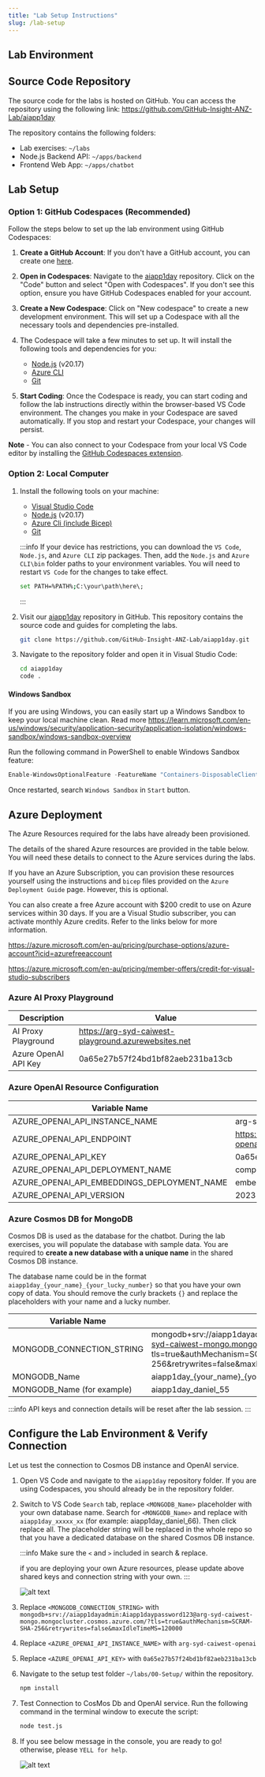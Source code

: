 ```yaml
---
title: "Lab Setup Instructions"
slug: /lab-setup
---
```


## Lab Environment

## Source Code Repository

The source code for the labs is hosted on GitHub. You can access the repository using the following link:
https://github.com/GitHub-Insight-ANZ-Lab/aiapp1day

The repository contains the following folders:

- Lab exercises: `~/labs`
- Node.js Backend API: `~/apps/backend`
- Frontend Web App: `~/apps/chatbot`

## Lab Setup

### Option 1: GitHub Codespaces (Recommended)

Follow the steps below to set up the lab environment using GitHub Codespaces:

1. **Create a GitHub Account**: If you don't have a GitHub account, you can create one [here](https://github.com/join).

2. **Open in Codespaces**: Navigate to the [aiapp1day](https://github.com/GitHub-Insight-ANZ-Lab/aiapp1day) repository. Click on the "Code" button and select "Open with Codespaces". If you don't see this option, ensure you have GitHub Codespaces enabled for your account.

3. **Create a New Codespace**: Click on "New codespace" to create a new development environment. This will set up a Codespace with all the necessary tools and dependencies pre-installed.

4. The Codespace will take a few minutes to set up. It will install the following tools and dependencies for you:

   - [Node.js](https://nodejs.org/en/download/prebuilt-installer) (v20.17)
   - [Azure CLI](https://learn.microsoft.com/en-us/cli/azure/install-azure-cli)
   - [Git](https://git-scm.com/downloads)

5. **Start Coding**: Once the Codespace is ready, you can start coding and follow the lab instructions directly within the browser-based VS Code environment. The changes you make in your Codespace are saved automatically. If you stop and restart your Codespace, your changes will persist.

**Note** - You can also connect to your Codespace from your local VS Code editor by installing the [GitHub Codespaces extension](https://marketplace.visualstudio.com/items?itemName=GitHub.codespaces).

### Option 2: Local Computer

1. Install the following tools on your machine:

   - [Visual Studio Code](https://code.visualstudio.com/download)
   - [Node.js](https://nodejs.org/en/download/prebuilt-installer) (v20.17)
   - [Azure Cli (include Bicep)](https://learn.microsoft.com/en-us/cli/azure/install-azure-cli)
   - [Git](https://git-scm.com/downloads)


   :::info
   If your device has restrictions, you can download the `VS Code`, `Node.js`, and `Azure CLI` zip packages. Then, add the `Node.js` and `Azure CLI\bin` folder paths to your environment variables. You will need to restart `VS Code` for the changes to take effect.

   ```bash
   set PATH=%PATH%;C:\your\path\here\;
   ```
   :::


2. Visit our [aiapp1day](https://github.com/GitHub-Insight-ANZ-Lab/aiapp1day) repository in GitHub. This repository contains the source code and guides for completing the labs.

    ```bash
    git clone https://github.com/GitHub-Insight-ANZ-Lab/aiapp1day.git
    ```

3. Navigate to the repository folder and open it in Visual Studio Code:

   ```bash
   cd aiapp1day
   code .
   ```

#### Windows Sandbox

If you are using Windows, you can easily start up a Windows Sandbox to keep your local machine clean. Read more https://learn.microsoft.com/en-us/windows/security/application-security/application-isolation/windows-sandbox/windows-sandbox-overview

Run the following command in PowerShell to enable Windows Sandbox feature:

```powershell
Enable-WindowsOptionalFeature -FeatureName "Containers-DisposableClientVM" -All -Online
```

Once restarted, search `Windows Sandbox` in `Start` button.


## Azure Deployment

The Azure Resources required for the labs have already been provisioned.

The details of the shared Azure resources are provided in the table below. You will need these details to connect to the Azure services during the labs.

If you have an Azure Subscription, you can provision these resources yourself using the instructions and `bicep` files provided on the `Azure Deployment Guide` page. However, this is optional.

You can also create a free Azure account with $200 credit to use on Azure services within 30 days. If you are a Visual Studio subscriber, you can activate monthly Azure credits. Refer to the links below for more information.

https://azure.microsoft.com/en-au/pricing/purchase-options/azure-account?icid=azurefreeaccount

https://azure.microsoft.com/en-au/pricing/member-offers/credit-for-visual-studio-subscribers

### Azure AI Proxy Playground

| Description          | Value                                                  |
| -------------------- | ------------------------------------------------------ |
| AI Proxy Playground  | https://arg-syd-caiwest-playground.azurewebsites.net |
| Azure OpenAI API Key | 0a65e27b57f24bd1bf82aeb231ba13cb                       |

### Azure OpenAI Resource Configuration

| Variable Name                               | Value                                             |
| ------------------------------------------- | ------------------------------------------------- |
| AZURE_OPENAI_API_INSTANCE_NAME              | arg-syd-caiwest-openai                          |
| AZURE_OPENAI_API_ENDPOINT                   | https://arg-syd-caiwest-openai.openai.azure.com/ |
| AZURE_OPENAI_API_KEY                        | 0a65e27b57f24bd1bf82aeb231ba13cb                  |
| AZURE_OPENAI_API_DEPLOYMENT_NAME            | completions                                       |
| AZURE_OPENAI_API_EMBEDDINGS_DEPLOYMENT_NAME | embeddings                                        |
| AZURE_OPENAI_API_VERSION                    | 2023-09-01-preview                                |

### Azure Cosmos DB for MongoDB

Cosmos DB is used as the database for the chatbot. During the lab exercises, you will populate the database with sample data. You are required to **create a new database with a unique name** in the shared Cosmos DB instance.

The database name could be in the format `aiapp1day_{your_name}_{your_lucky_number}` so that you have your own copy of data.
You should remove the curly brackets `{}` and replace the placeholders with your name and a lucky number.

| Variable Name              | Value                                                                                                                                                                                                 |
| -------------------------- | ----------------------------------------------------------------------------------------------------------------------------------------------------------------------------------------------------- |
| MONGODB_CONNECTION_STRING  | mongodb+srv://aiapp1dayadmin:Aiapp1daypassword123@arg-syd-caiwest-mongo.mongocluster.cosmos.azure.com/?tls=true&authMechanism=SCRAM-SHA-256&retrywrites=false&maxIdleTimeMS=120000 |
| MONGODB_Name               | aiapp1day_\{your_name\}_\{your_lucky_number\}                                                                                                                                                         |
| MONGODB_Name (for example) | aiapp1day_daniel_55                                                                                                                                                                                   |

:::info
API keys and connection details will be reset after the lab session.
:::

## Configure the Lab Environment & Verify Connection

Let us test the connection to Cosmos DB instance and OpenAI service.

1.  Open VS Code and navigate to the `aiapp1day` repository folder. If you are using Codespaces, you should already be in the repository folder.

2.  Switch to VS Code `Search` tab, replace `<MONGODB_Name>` placeholder with your own database name. Search for `<MONGODB_Name>` and replace with `aiapp1day_xxxxx_xx` (for example: aiapp1day_daniel_66). Then click replace all. The placeholder string will be replaced in the whole repo so that you have a dedicated database on the shared Cosmos DB instance.

    :::info
    Make sure the `<` and `>` included in search & replace.

    if you are deploying your own Azure resources, please update above shared keys and connection string with your own.
    :::

    ![alt text](images/setup.png)

3.  Replace `<MONGODB_CONNECTION_STRING>` with `mongodb+srv://aiapp1dayadmin:Aiapp1daypassword123@arg-syd-caiwest-mongo.mongocluster.cosmos.azure.com/?tls=true&authMechanism=SCRAM-SHA-256&retrywrites=false&maxIdleTimeMS=120000`

4.  Replace `<AZURE_OPENAI_API_INSTANCE_NAME>` with `arg-syd-caiwest-openai`

5.  Replace `<AZURE_OPENAI_API_KEY>` with `0a65e27b57f24bd1bf82aeb231ba13cb`

6.  Navigate to the setup test folder `~/labs/00-Setup/` within the repository.

    ```bash
    npm install
    ```

7.  Test Connection to CosMos Db and OpenAI service. Run the following command in the terminal window to execute the script:

    ```bash
    node test.js
    ```

8.  If you see below message in the console, you are ready to go! otherwise, please `YELL for help`.

    ![alt text](images/setup-test.png)
